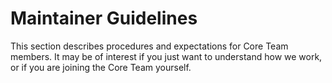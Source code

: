 # Maintainer Guidelines

This section describes procedures and expectations for Core Team members. It may
be of interest if you just want to understand how we work, or if you are joining
the Core Team yourself.